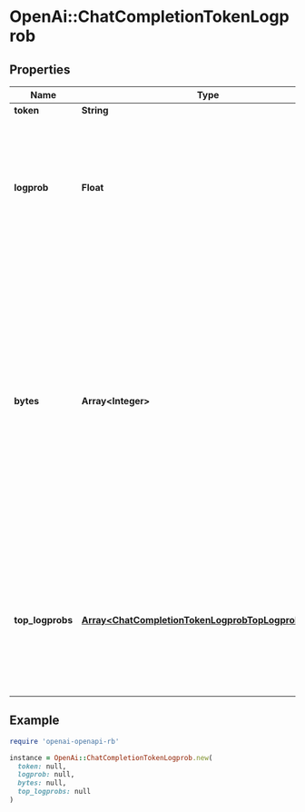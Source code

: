 # OpenAi::ChatCompletionTokenLogprob

## Properties

| Name | Type | Description | Notes |
| ---- | ---- | ----------- | ----- |
| **token** | **String** | The token. |  |
| **logprob** | **Float** | The log probability of this token, if it is within the top 20 most likely tokens. Otherwise, the value &#x60;-9999.0&#x60; is used to signify that the token is very unlikely. |  |
| **bytes** | **Array&lt;Integer&gt;** | A list of integers representing the UTF-8 bytes representation of the token. Useful in instances where characters are represented by multiple tokens and their byte representations must be combined to generate the correct text representation. Can be &#x60;null&#x60; if there is no bytes representation for the token. |  |
| **top_logprobs** | [**Array&lt;ChatCompletionTokenLogprobTopLogprobsInner&gt;**](ChatCompletionTokenLogprobTopLogprobsInner.md) | List of the most likely tokens and their log probability, at this token position. In rare cases, there may be fewer than the number of requested &#x60;top_logprobs&#x60; returned. |  |

## Example

```ruby
require 'openai-openapi-rb'

instance = OpenAi::ChatCompletionTokenLogprob.new(
  token: null,
  logprob: null,
  bytes: null,
  top_logprobs: null
)
```

